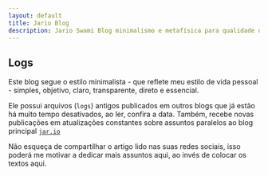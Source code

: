 ```yaml
---
layout: default
title: Jario Blog
description: Jario Swami Blog minimalismo e metafísica para qualidade de vida e expansão da consciência.
---
```

## Logs

Este blog segue o estilo minimalista - que reflete meu estilo de vida pessoal - simples, objetivo, claro, transparente, direto e essencial. 

Ele possui arquivos (`logs`) antigos publicados em outros blogs que já estão há muito tempo desativados, ao ler, confira a data. Também, recebe novas publicações em atualizações constantes sobre assuntos paralelos ao blog principal [`jar.io`](https://jar.io)

Não esqueça de compartilhar o artigo lido nas suas redes sociais, isso poderá me motivar a dedicar mais assuntos aqui, ao invés de colocar os textos aqui. 

